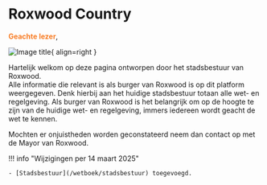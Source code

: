 # Roxwood Country 

<span style="color: #f87c24;">__Geachte lezer__</span>,

![Image title](https://i.imgur.com/KXtU9CX.png){ align=right }

Hartelijk welkom op deze pagina ontworpen door het stadsbestuur van Roxwood. <br />
Alle informatie die relevant is als burger van Roxwood is op dit platform weergegeven.
Denk hierbij aan het huidige stadsbestuur totaan alle wet- en regelgeving.
Als burger van Roxwood is het belangrijk om op de hoogte te zijn van de huidige wet- en regelgeving, immers iedereen wordt geacht de wet te kennen.   

Mochten er onjuistheden worden geconstateerd neem dan contact op met de Mayor van Roxwood.

!!! info "Wijzigingen per 14 maart 2025"

    - [Stadsbestuur](/wetboek/stadsbestuur) toegevoegd.
